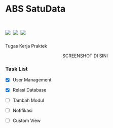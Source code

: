 # ABS SatuData
<h1 style="font-weight:normal">
  <a href="https://github.com/ilhamtaufiq/abs_satudata/releases/tag/v1.0"><img src=https://img.shields.io/github/v/release/ilhamtaufiq/abs_satudata?style=for-the-badge></a>
  <a href="https://github.com/ilhamtaufiq/abs_satudata/commits/v1.0"><img src=https://img.shields.io/github/commits-since/ilhamtaufiq/abs_satudata/v1.0/master?style=for-the-badge></a>
    <a href="https://github.com/ilhamtaufiq/abs_satudata/blob/master/LICENSE.md"><img src=https://img.shields.io/github/license/ilhamtaufiq/abs_satudata?style=for-the-badge></a>
</h1>

Tugas Kerja Praktek
<br>

<p align="center">
  SCREENSHOT DI SINI
</p>

### Task List

- [x] User Management
- [x] Relasi Database
- [ ] Tambah Modul
- [ ] Notifikasi
- [ ] Custom View

